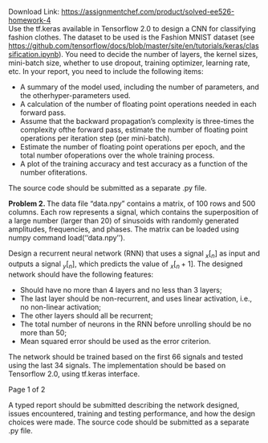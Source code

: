 Download Link: https://assignmentchef.com/product/solved-ee526-homework-4
<br>
Use the tf.keras available in Tensorflow 2.0 to design a CNN for classifying fashion clothes. The dataset to be used is the Fashion MNIST dataset (see https://github.com/tensorflow/docs/blob/master/site/en/tutorials/keras/classification.ipynb). You need to decide the number of layers, the kernel sizes, mini-batch size, whether to use dropout, training optimizer, learning rate, etc. In your report, you need to include the following items:

<ul>

 <li>A summary of the model used, including the number of parameters, and the otherhyper-parameters used.</li>

 <li>A calculation of the number of floating point operations needed in each forward pass.</li>

 <li>Assume that the backward propagation’s complexity is three-times the complexity ofthe forward pass, estimate the number of floating point operations per iteration step (per mini-batch).</li>

 <li>Estimate the number of floating point operations per epoch, and the total number ofoperations over the whole training process.</li>

 <li>A plot of the training accuracy and test accuracy as a function of the number ofiterations.</li>

</ul>

The source code should be submitted as a separate .py file.

<strong>Problem 2. </strong>The data file “data.npy” contains a matrix, of 100 rows and 500 columns. Each row represents a signal, which contains the superposition of a large number (larger than 20) of sinusoids with randomly generated amplitudes, frequencies, and phases. The matrix can be loaded using numpy command load(‘‘data.npy’’).

Design a recurrent neural network (RNN) that uses a signal <em><sub>x</sub></em>[<em><sub>n</sub></em>] as input and outputs a signal <em><sub>y</sub></em>[<em><sub>n</sub></em>], which predicts the value of <em><sub>x</sub></em>[<em><sub>n </sub></em>+ 1]. The designed network should have the following features:

<ul>

 <li>Should have no more than 4 layers and no less than 3 layers;</li>

 <li>The last layer should be non-recurrent, and uses linear activation, i.e., no non-linear activation;</li>

 <li>The other layers should all be recurrent;</li>

 <li>The total number of neurons in the RNN before unrolling should be no more than 50;</li>

 <li>Mean squared error should be used as the error criterion.</li>

</ul>

The network should be trained based on the first 66 signals and tested using the last 34 signals. The implementation should be based on Tensorflow 2.0, using tf.keras interface.

Page 1 of 2

A typed report should be submitted describing the network designed, issues encountered, training and testing performance, and how the design choices were made. The source code should be submitted as a separate .py file.